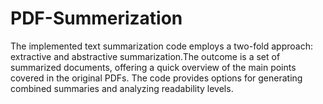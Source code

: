 # PDF-Summerization
 The implemented text summarization code employs a two-fold approach: extractive and abstractive summarization.The outcome is a set of summarized documents, offering a quick overview of the main points covered in the original PDFs. The code provides options for generating combined summaries and analyzing readability levels.
